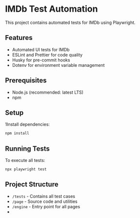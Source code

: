 # IMDb Test Automation

This project contains automated tests for IMDb using Playwright.

## Features

- Automated UI tests for IMDb
- ESLint and Prettier for code quality
- Husky for pre-commit hooks
- Dotenv for environment variable management

## Prerequisites

- Node.js (recommended: latest LTS)
- npm

## Setup

1Install dependencies:
   ```sh
   npm install
   ```

## Running Tests

To execute all tests:
```sh
npx playwright test 
```

## Project Structure

- `/tests` - Contains all test cases
- `/page` - Source code and utilities
- `/engine` - Entry point for all pages
- 